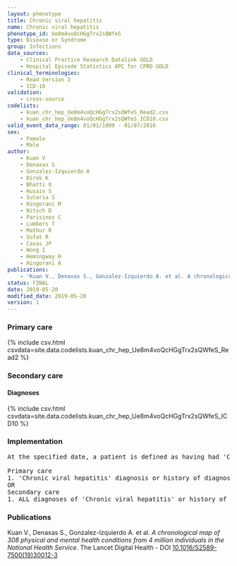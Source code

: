 ```yaml
---
layout: phenotype
title: Chronic viral hepatitis
name: Chronic viral hepatitis
phenotype_id: Ue8m4voQcHGgTrx2sQWfeS 
type: Disease or Syndrome
group: Infections
data_sources: 
    - Clinical Practice Research Datalink GOLD
    - Hospital Episode Statistics APC for CPRD GOLD
clinical_terminologies: 
    - Read Version 2
    - ICD-10
validation: 
    - cross-source
codelists: 
    - kuan_chr_hep_Ue8m4voQcHGgTrx2sQWfeS_Read2.csv
    - kuan_chr_hep_Ue8m4voQcHGgTrx2sQWfeS_ICD10.csv
valid_event_data_range: 01/01/1999 - 01/07/2016
sex: 
    - Female
    - Male
author: 
    - Kuan V
    - Denaxas S
    - Gonzalez-Izquierdo A
    - Direk K
    - Bhatti O
    - Husain S
    - Sutaria S
    - Hingorani M
    - Nitsch D
    - Parisinos C
    - Lumbers T
    - Mathur R
    - Sofat R
    - Casas JP
    - Wong I
    - Hemingway H
    - Hingorani A
publications: 
    - 'Kuan V., Denaxas S., Gonzalez-Izquierdo A. et al. A chronological map of 308 physical and mental health conditions from 4 million individuals in the National Health Service. The Lancet Digital Health - DOI: 10.1016/S2589-7500(19)30012-3' 
status: FINAL
date: 2019-05-20
modified_date: 2019-05-20
version: 1
---
```

### Primary care 
{% include csv.html csvdata=site.data.codelists.kuan_chr_hep_Ue8m4voQcHGgTrx2sQWfeS_Read2 %}
### Secondary care 
#### Diagnoses 
{% include csv.html csvdata=site.data.codelists.kuan_chr_hep_Ue8m4voQcHGgTrx2sQWfeS_ICD10 %}
### Implementation 
<pre>At the specified date, a patient is defined as having had 'Chronic viral hepatitis' IF they meet the criteria for any of the following on or before the specified date. The earliest date on which the individual meets any of the following criteria on or before the specified date is defined as the first event date:

Primary care
1. 'Chronic viral hepatitis' diagnosis or history of diagnosis during a consultation 
OR
Secondary care
1. ALL diagnoses of 'Chronic viral hepatitis' or history of diagnosis during a hospitalization</pre> 
 
### Publications 
Kuan V., Denaxas S., Gonzalez-Izquierdo A. et al. _A chronological map of 308 physical and mental health conditions from 4 million individuals in the National Health Service_. The Lancet Digital Health - DOI <a href='https://www.thelancet.com/journals/landig/article/PIIS2589-7500(19)30012-3/fulltext'>10.1016/S2589-7500(19)30012-3</a>